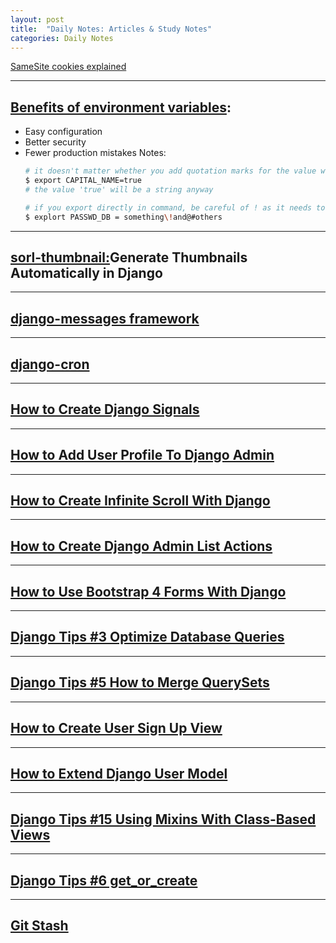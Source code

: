 ```yaml
---
layout: post
title:  "Daily Notes: Articles & Study Notes"
categories: Daily Notes
---
```



[SameSite cookies explained](https://web.dev/samesite-cookies-explained/)

---
## [Benefits of environment variables](https://hyperlane.co/blog/the-benefits-of-environment-variables-and-how-to-use-them):

- Easy configuration
- Better security
- Fewer production mistakes
Notes: 
    ```bash
    # it doesn't matter whether you add quotation marks for the value when you export, even when they are strings
    $ export CAPITAL_NAME=true
    # the value 'true' will be a string anyway

    # if you export directly in command, be careful of ! as it needs to be excaped \!
    $ explort PASSWD_DB = something\!and@#others
    ```


---

## [sorl-thumbnail:](https://coderbook.com/@marcus/generate-thumbnails-automatically-in-django-with-sorl-thumbnail/)Generate Thumbnails Automatically in Django

---

## [django-messages framework](https://simpleisbetterthancomplex.com/tips/2016/09/06/django-tip-14-messages-framework.html)

---
## [django-cron](https://github.com/Tivix/django-cron)

---

## [How to Create Django Signals](https://simpleisbetterthancomplex.com/tutorial/2016/07/28/how-to-create-django-signals.html)

---

## [How to Add User Profile To Django Admin](https://simpleisbetterthancomplex.com/tutorial/2016/11/23/how-to-add-user-profile-to-django-admin.html)

---

## [How to Create Infinite Scroll With Django](https://simpleisbetterthancomplex.com/tutorial/2017/03/13/how-to-create-infinite-scroll-with-django.html)

---

## [How to Create Django Admin List Actions](https://simpleisbetterthancomplex.com/tutorial/2017/03/14/how-to-create-django-admin-list-actions.html)
---

## [How to Use Bootstrap 4 Forms With Django](https://simpleisbetterthancomplex.com/tutorial/2018/08/13/how-to-use-bootstrap-4-forms-with-django.html)
---

## [Django Tips #3 Optimize Database Queries](https://simpleisbetterthancomplex.com/tips/2016/05/16/django-tip-3-optimize-database-queries.html)
---

## [Django Tips #5 How to Merge QuerySets](https://simpleisbetterthancomplex.com/tips/2016/06/20/django-tip-5-how-to-merge-querysets.html)
---

## [How to Create User Sign Up View](https://simpleisbetterthancomplex.com/tutorial/2017/02/18/how-to-create-user-sign-up-view.html)
---

## [How to Extend Django User Model](https://simpleisbetterthancomplex.com/tutorial/2016/07/22/how-to-extend-django-user-model.html)
---

## [Django Tips #15 Using Mixins With Class-Based Views](https://simpleisbetterthancomplex.com/tips/2016/09/27/django-tip-15-cbv-mixins.html)
---

## [Django Tips #6 get_or_create](https://simpleisbetterthancomplex.com/tips/2016/07/14/django-tip-6-get-or-create.html)

---

## [Git Stash](https://www.cnblogs.com/tocy/p/git-stash-reference.html)
